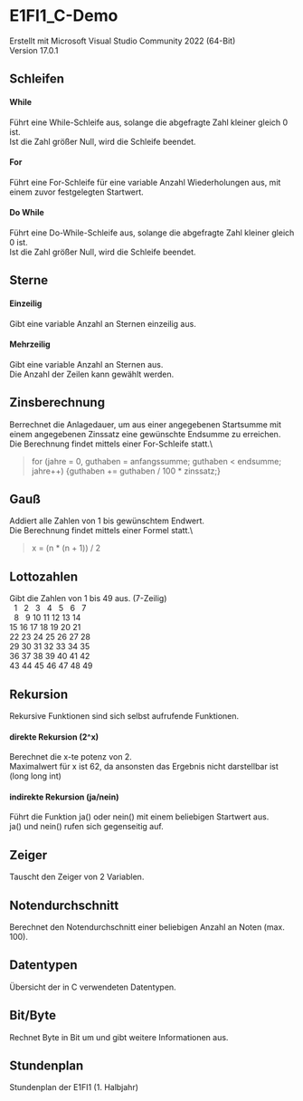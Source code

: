 # E1FI1_C-Demo
Erstellt mit Microsoft Visual Studio Community 2022 (64-Bit)\
Version 17.0.1

## Schleifen
#### While
Führt eine While-Schleife aus, solange die abgefragte Zahl kleiner gleich 0 ist.\
Ist die Zahl größer Null, wird die Schleife beendet.
#### For
Führt eine For-Schleife für eine variable Anzahl Wiederholungen aus, mit einem zuvor festgelegten Startwert.
#### Do While
Führt eine Do-While-Schleife aus, solange die abgefragte Zahl kleiner gleich 0 ist.\
Ist die Zahl größer Null, wird die Schleife beendet.
## Sterne
#### Einzeilig
Gibt eine variable Anzahl an Sternen einzeilig aus.
#### Mehrzeilig
Gibt eine variable Anzahl an Sternen aus.\
Die Anzahl der Zeilen kann gewählt werden.
## Zinsberechnung
Berrechnet die Anlagedauer, um aus einer angegebenen Startsumme mit einem angegebenen Zinssatz eine gewünschte Endsumme zu erreichen.\
Die Berechnung findet mittels einer For-Schleife statt.\
>for (jahre = 0, guthaben = anfangssumme; guthaben < endsumme; jahre++) {guthaben += guthaben / 100 * zinssatz;}
## Gauß
Addiert alle Zahlen von 1 bis gewünschtem Endwert.\
Die Berechnung findet mittels einer Formel statt.\
>x = (n * (n + 1)) / 2
## Lottozahlen
Gibt die Zahlen von 1 bis 49 aus. (7-Zeilig)\
&nbsp;&nbsp;1&nbsp;&nbsp;&nbsp;2&nbsp;&nbsp;&nbsp;3&nbsp;&nbsp;&nbsp;4&nbsp;&nbsp;&nbsp;5&nbsp;&nbsp;&nbsp;6&nbsp;&nbsp;&nbsp;7  
&nbsp;&nbsp;8&nbsp;&nbsp;&nbsp;9&nbsp;10 11 12 13 14  
15 16 17 18 19 20 21  
22 23 24 25 26 27 28  
29 30 31 32 33 34 35  
36 37 38 39 40 41 42  
43 44 45 46 47 48 49 
## Rekursion
Rekursive Funktionen sind sich selbst aufrufende Funktionen.
#### direkte Rekursion (2^x)
Berechnet die x-te potenz von 2.\
Maximalwert für x ist 62, da ansonsten das Ergebnis nicht darstellbar ist (long long int)
#### indirekte Rekursion (ja/nein)
Führt die Funktion ja() oder nein() mit einem beliebigen Startwert aus.\
ja() und nein() rufen sich gegenseitig auf.
## Zeiger
Tauscht den Zeiger von 2 Variablen.
## Notendurchschnitt
Berechnet den Notendurchschnitt einer beliebigen Anzahl an Noten (max. 100).
## Datentypen
Übersicht der in C verwendeten Datentypen.
## Bit/Byte
Rechnet Byte in Bit um und gibt weitere Informationen aus.
## Stundenplan
Stundenplan der E1FI1 (1. Halbjahr)
